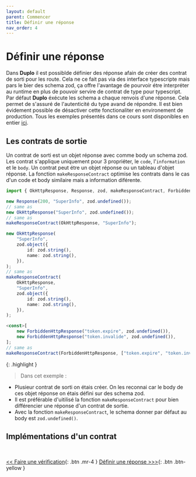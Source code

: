 ```yaml
---
layout: default
parent: Commencer
title: Définir une réponse
nav_order: 4
---
```


# Définir une réponse
Dans **Duplo** il est possiblde définier des réponse afain de créer des contrat de sorti pour les route. Cela ne ce fait pas via des interface typescripte mais pars le bier des schema zod, ça offre l'avantage de pourvoir étre interpréter au runtime en plus de pouvoir servire de contrat de type pour typescript. Par défaut **Duplo** éxécute les schema a chaque renvois d'une réponse. Cela permet de s'assuré de l'autenticité du type avand de répondre. Il est bien évidement possible de désactiver cette fonctionaliter en environement de production.
Tous les exemples présentés dans ce cours sont disponibles en entier [ici](https://github.com/duplojs/examples/tree/main/get-started/define-response).

## Les contrats de sortie
Un contrat de sorti est un objet réponse avec comme body un schema zod. Les contrat s'applique uniquement pour 3 propriéter, le `code`, l'`information` et le `body`. Un contrat peut étre un objet réponse ou un tableau d'objet réponse. La fonction `makeResponseContract` optimise les contrats dans le cas d'un code et body similaire mais a information diférente.

```ts
import { OkHttpResponse, Response, zod, makeResponseContract, ForbiddenHttpResponse } from "@duplojs/core";

new Response(200, "SuperInfo", zod.undefined());
// same as
new OkHttpResponse("SuperInfo", zod.undefined());
// same as
makeResponseContract(OkHttpResponse, "SuperInfo");

new OkHttpResponse(
	"SuperInfo",
	zod.object({
		id: zod.string(),
		name: zod.string(),
	}),
);
// same as
makeResponseContract(
	OkHttpResponse,
	"SuperInfo",
	zod.object({
		id: zod.string(),
		name: zod.string(),
	}),
);

<const>[
	new ForbiddenHttpResponse("token.expire", zod.undefined()),
	new ForbiddenHttpResponse("token.invalide", zod.undefined()),
];
// same as
makeResponseContract(ForbiddenHttpResponse, ["token.expire", "token.invalide"]);
```

{: .highlight }
>Dans cet exemple :
><div markdown="block">
- Plusieur contrat de sorti on étais créer. On les reconnai car le body de ces objet réponse on étais défini sur des schema zod.
- Il est préférable d'uitilisé la fonction `makeResponseContract` pour bien différencier une réponse d'un contrat de sortie.
- Avec la fonction `makeResponseContract`, le schema donner par défaut au body est `zod.undefined()`.
></div>

## Implémentations d'un contrat

<br>

[\<\< Faire une vérification](../do-check){: .btn .mr-4 }
[Définir une réponse >\>\>](../how-to-approach-new-road){: .btn .btn-yellow } 